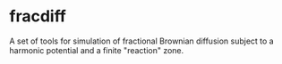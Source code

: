 # fracdiff

A set of tools for simulation of fractional Brownian diffusion subject to a harmonic potential and a finite "reaction" zone.


